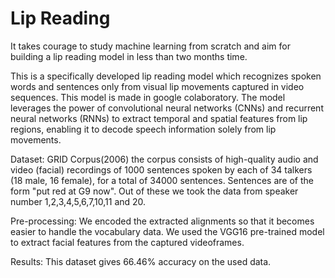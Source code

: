 # Lip Reading
It takes courage to study machine learning from scratch and aim for building a lip reading model in less than two months time.

This is a specifically developed lip reading model which recognizes spoken words and sentences only from visual lip movements captured in video sequences. 
This model is made in google colaboratory.
The model leverages the power of convolutional neural networks (CNNs) and recurrent neural networks (RNNs) to extract temporal and spatial features from lip regions, enabling it to decode speech information solely from lip movements.

Dataset: GRID Corpus(2006)
the corpus consists of high-quality audio and video (facial) recordings of 1000 sentences spoken by each of 34 talkers (18 male, 16 female), for a total of 34000 sentences. Sentences are of the form "put red at G9 now".
Out of these we took the data from speaker number 1,2,3,4,5,6,7,10,11 and 20.

Pre-processing:
We encoded the extracted alignments so that it becomes easier to handle the vocabulary data. We used the VGG16 pre-trained model to extract facial features from the captured videoframes.

Results:
This dataset gives 66.46% accuracy on the used data.
